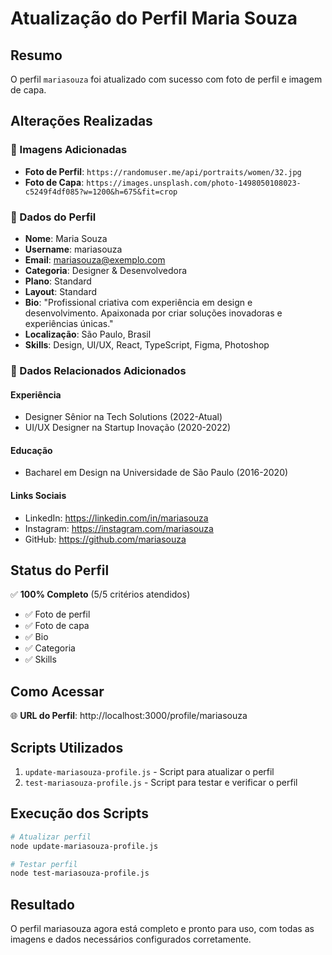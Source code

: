 # Atualização do Perfil Maria Souza

## Resumo
O perfil `mariasouza` foi atualizado com sucesso com foto de perfil e imagem de capa.

## Alterações Realizadas

### 📸 Imagens Adicionadas
- **Foto de Perfil**: `https://randomuser.me/api/portraits/women/32.jpg`
- **Foto de Capa**: `https://images.unsplash.com/photo-1498050108023-c5249f4df085?w=1200&h=675&fit=crop`

### 📝 Dados do Perfil
- **Nome**: Maria Souza
- **Username**: mariasouza
- **Email**: mariasouza@exemplo.com
- **Categoria**: Designer & Desenvolvedora
- **Plano**: Standard
- **Layout**: Standard
- **Bio**: "Profissional criativa com experiência em design e desenvolvimento. Apaixonada por criar soluções inovadoras e experiências únicas."
- **Localização**: São Paulo, Brasil
- **Skills**: Design, UI/UX, React, TypeScript, Figma, Photoshop

### 🔗 Dados Relacionados Adicionados

#### Experiência
- Designer Sênior na Tech Solutions (2022-Atual)
- UI/UX Designer na Startup Inovação (2020-2022)

#### Educação
- Bacharel em Design na Universidade de São Paulo (2016-2020)

#### Links Sociais
- LinkedIn: https://linkedin.com/in/mariasouza
- Instagram: https://instagram.com/mariasouza
- GitHub: https://github.com/mariasouza

## Status do Perfil
✅ **100% Completo** (5/5 critérios atendidos)
- ✅ Foto de perfil
- ✅ Foto de capa
- ✅ Bio
- ✅ Categoria
- ✅ Skills

## Como Acessar
🌐 **URL do Perfil**: http://localhost:3000/profile/mariasouza

## Scripts Utilizados
1. `update-mariasouza-profile.js` - Script para atualizar o perfil
2. `test-mariasouza-profile.js` - Script para testar e verificar o perfil

## Execução dos Scripts
```bash
# Atualizar perfil
node update-mariasouza-profile.js

# Testar perfil
node test-mariasouza-profile.js
```

## Resultado
O perfil mariasouza agora está completo e pronto para uso, com todas as imagens e dados necessários configurados corretamente. 